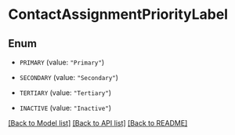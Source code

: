 # ContactAssignmentPriorityLabel

## Enum


* `PRIMARY` (value: `"Primary"`)

* `SECONDARY` (value: `"Secondary"`)

* `TERTIARY` (value: `"Tertiary"`)

* `INACTIVE` (value: `"Inactive"`)


[[Back to Model list]](../README.md#documentation-for-models) [[Back to API list]](../README.md#documentation-for-api-endpoints) [[Back to README]](../README.md)


